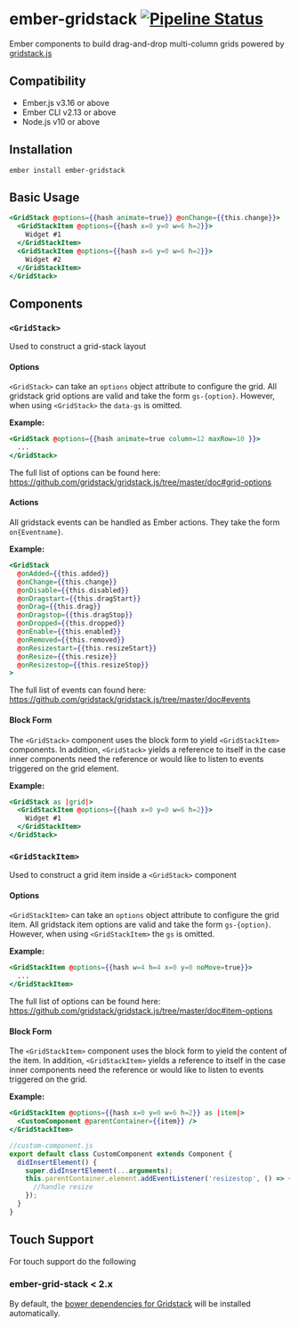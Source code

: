 # ember-gridstack [![Pipeline Status][status-image]][status-url]

Ember components to build drag-and-drop multi-column grids powered by [gridstack.js](https://gridstackjs.com/)

## Compatibility

- Ember.js v3.16 or above
- Ember CLI v2.13 or above
- Node.js v10 or above

## Installation

```
ember install ember-gridstack
```

## Basic Usage

```hbs
<GridStack @options={{hash animate=true}} @onChange={{this.change}}>
  <GridStackItem @options={{hash x=0 y=0 w=6 h=2}}>
    Widget #1
  </GridStackItem>
  <GridStackItem @options={{hash x=6 y=0 w=6 h=2}}>
    Widget #2
  </GridStackItem>
</GridStack>
```

## Components

### `<GridStack>`

Used to construct a grid-stack layout

#### Options

`<GridStack>` can take an `options` object attribute to configure the grid. All gridstack grid options are valid and take the form `gs-{option}`. However, when using `<GridStack>` the `data-gs` is omitted.

**Example:**

```hbs
<GridStack @options={{hash animate=true column=12 maxRow=10 }}>
  ...
</GridStack>
```

The full list of options can be found here: https://github.com/gridstack/gridstack.js/tree/master/doc#grid-options

#### Actions

All gridstack events can be handled as Ember actions. They take the form `on{Eventname}`.

**Example:**

```hbs
<GridStack
  @onAdded={{this.added}}
  @onChange={{this.change}}
  @onDisable={{this.disabled}}
  @onDragstart={{this.dragStart}}
  @onDrag={{this.drag}}
  @onDragstop={{this.dragStop}}
  @onDropped={{this.dropped}}
  @onEnable={{this.enabled}}
  @onRemoved={{this.removed}}
  @onResizestart={{this.resizeStart}}
  @onResize={{this.resize}}
  @onResizestop={{this.resizeStop}}
>
```

The full list of events can found here: https://github.com/gridstack/gridstack.js/tree/master/doc#events

#### Block Form

The `<GridStack>` component uses the block form to yield `<GridStackItem>` components. In addition, `<GridStack>` yields a reference to itself in the case inner components need the reference or would like to listen to events triggered on the grid element.

**Example:**

```hbs
<GridStack as |grid|>
  <GridStackItem @options={{hash x=0 y=0 w=6 h=2}}>
    Widget #1
  </GridStackItem>
</GridStack>
```

### `<GridStackItem>`

Used to construct a grid item inside a `<GridStack>` component

#### Options

`<GridStackItem>` can take an `options` object attribute to configure the grid item. All gridstack item options are valid and take the form `gs-{option}`. However, when using `<GridStackItem>` the `gs` is omitted.

**Example:**

```hbs
<GridStackItem @options={{hash w=4 h=4 x=0 y=0 noMove=true}}>
  ...
</GridStackItem>
```

The full list of options can be found here: https://github.com/gridstack/gridstack.js/tree/master/doc#item-options

#### Block Form

The `<GridStackItem>` component uses the block form to yield the content of the item. In addition, `<GridStackItem>` yields a reference to itself in the case inner components need the reference or would like to listen to events triggered on the grid.

**Example:**

```hbs
<GridStackItem @options={{hash x=0 y=0 w=6 h=2}} as |item|>
  <CustomComponent @parentContainer={{item}} />
</GridStackItem>
```

```js
//custom-component.js
export default class CustomComponent extends Component {
  didInsertElement() {
    super.didInsertElement(...arguments);
    this.parentContainer.element.addEventListener('resizestop', () => {
      //handle resize
    });
  }
}
```

## Touch Support

For touch support do the following

### ember-grid-stack < 2.x

By default, the [bower dependencies for Gridstack](https://github.com/troolee/gridstack.js#requirements)
will be installed automatically.

[status-image]: https://cd.screwdriver.cd/pipelines/6102/badge
[status-url]: https://cd.screwdriver.cd/pipelines/6102
